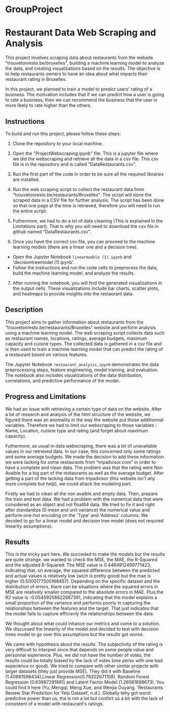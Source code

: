 # GroupProject
# Restaurant Data Web Scraping and Analysis

This project involves scraping data about restaurants from the website "trouvetonresto.be/bruxelles", building a machine learning model to analyze the data, and creating visualizations based on the results. The objective is to help restaurants owners to have an idea about what impacts their restaurant rating in Bruxelles. 

In this project, we planned to train a model to predict users’ rating of a business. The motivation includes that if we can predict how a user is going to rate a business, then we can recommend the business that the user is more likely to rate higher than the others.

## Instructions

To build and run this project, please follow these steps:

1. Clone the repository to your local machine.

2. Open the "ProjectWebscraping.ipynb" file. This is a jupyter file where we did the webscraping and retrieve all the data in a csv file. This csv file is in the repository and is called "DataRestaurants.csv". 

3. Run the first part of the code in order to be sure all the required libraries are installed. 

4. Run the web scraping script to collect the restaurant data from "trouvetonresto.be/restaurants/Bruxelles". The script will store the scraped data in a CSV file for further analysis. The script has been done so that one page at the time is retrieved, therefore you will need to run the entire script. 

5. Futhermore, we had to do a lot of data cleaning (This is explained in the Limitations part). That is why you will need to download the csv file in github named "DataRestaurants.csv".

6. Once you have the correct csv file, you can proceed to the machine learning models (there are a linear one and a decision tree).

- Open the Jupyter Notebook `linearmodèle (1).ipynb` and 'decisiontreemodel (1).ipynb'.
- Follow the instructions and run the code cells to preprocess the data, build the machine learning model, and analyze the results.

7. After running the notebook, you will find the generated visualizations in the output cells. These visualizations include bar charts, scatter plots, and heatmaps to provide insights into the restaurant data.

## Description

This project aims to gather information about restaurants from the "trouvetonresto.be/restaurants/Bruxelles" website and perform analysis using a machine learning model. The web scraping script collects data such as restaurant names, locations, ratings, average budgets, maximum capacity and cuisine types. The collected data is gathered in a csv file and is then used to train a machine learning model that can predict the rating of a restaurant based on various features. 

The Jupyter Notebook `restaurant_analysis.ipynb` demonstrates the data preprocessing steps, feature engineering, model training, and evaluation. The notebook also includes visualizations of the data distribution, correlations, and predictive performance of the model.


## Progress and Limitations

We had an issue with retrieving a certain type of data on the website. After a lot of research and analysis of the html structure of the website, we figured there was an anomality in the way the website put those additionnal variables. Therefore we had to limit our webscraping to those variables : Name, Location, cuisine type and rating (and forget about maximum capacity). 

Futhermore, as usual in data webscraping, there was a lot of unavailable values in our retrieved data. In our case, this concerned only some ratings and some average budgets. We made the decision to add these information we were lacking for some restaurants from "tripadvisor.com" in order to have a complete and clean data. The problem was that the rating were Non Avaible for a big part of the restaurants as well as the average budget. After getting a part of the lacking data from tripadvisor (this website isn't any more complete but help), we could attack the modeling part. 

Firstly we had to clean all the non avaible and empty data. Then, prepare the train and test data. We had a problem with the numerical data that were considered as an object and not float64 data. We tried to fix it and right after standardize (0 mean and unit variance) the numerical value and perform one-hot encoding on the 'Type' and 'Address' columns. We decided to go for a linear model and decision tree model (does not required linearity assumptions).


## Results

This is the tricky part here. We succeded to make the models but the results are quite strange. we wanted to check the MSE, the MAE, the R-Squared and the adjusted R-Squared. The MSE value is 0.4464912499771423, indicating that, on average, the squared difference between the predicted and actual values is relatively low (wich is pretty good) but the mae is higher (0.5000177500168457). Depending on the specific dataset and the distribution of errors, there can be situations where the squared errors in MSE are relatively smaller compared to the absolute errors in MAE. Plus,the R2 value is -0.05459258622687391, indicating that the model explains a small proportion of the variance and performs poorly in capturing the relationships between the features and the target. That just indicates that the model fails to capture efficienly the relationships between the data. 

We thought about what could inhance our metrics and come to a solution. We discussed the linearity of the model and decided to test with decision trees model to go over this assumptions but the results got worse. 

We came with hypothesis about the results. The subjectivity of the rating is very difficult to interpret since that depends on some people value and personnal experience. Plus, we did not have the number of votes, the results could be totally biased by the lack of votes (one perso with one bad experience or good).
We tried to compare with other similar projects with larger datasets (they just provide MSE). They did it with Baseline (1.40981598434),Linear Regression(0.79202671108), Random Forest Regression (0.63987291881) and Latent Factor Model (1.26561688673). You could find it here (Yu, Mengqi, Meng Xue, and Wenjia Ouyang. ‘Restaurants Review Star Prediction for Yelp Dataset’, n.d.). Globally tehy got worst predictive power than us, tha is not a lot but confort us a bit with the lack of consistent of a model with restaurant's ratings.

